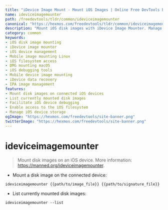 ```yaml
---
title: "iDevice Image Mount - Mount iOS Images | Online Free DevTools by Hexmos"
name: ideviceimagemounter
path: /freedevtools/tldr/common/ideviceimagemounter
canonical: "https://hexmos.com/freedevtools/tldr/common/ideviceimagemounter/"
description: "Mount iOS disk images with iDevice Image Mounter. Manage device storage, debug applications and access filesystem. Free online tool, no registration required."
category: common
keywords:
- iOS disk image mounting
- iDevice image mounter
- iOS device management
- Mobile image mounting Linux
- iOS filesystem access
- DMG mounting macOS
- iOS debugging tools
- Mobile device image mounting
- iDevice data recovery
- IPA image management
features:
- Mount disk images on connected iOS devices
- List currently mounted disk images
- Facilitate iOS device debugging
- Enable access to the iOS filesystem
- Manage iOS device storage
ogImage: "https://hexmos.com/freedevtools/site-banner.png"
twitterImage: "https://hexmos.com/freedevtools/site-banner.png"
---
```


# ideviceimagemounter

> Mount disk images on an iOS device.
> More information: <https://manned.org/ideviceimagemounter>.

- Mount a disk image on the connected device:

`ideviceimagemounter {{path/to/image_file}} {{path/to/signature_file}}`

- List currently mounted disk images:

`ideviceimagemounter --list`

